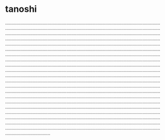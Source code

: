 # tanoshi

................................................................................................................................................................................................................................................................................................................................................................................................................................................................................................................................................................................................................................................................................................................................................................................................................................................................................................................................................................................................................................................................................................................................................................................................................................................................................................................................................................................................................................................................................................................................................................................................................................................................................................................................................................................................................................................................................................................................................................................................................................................................................................................................................................................................................................................................................................................................................................................................................................................................................................................................................................................................................................................................................................................................................